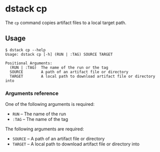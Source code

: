 # dstack cp

The `cp` command copies artifact files to a local target path.

## Usage

<div class="termy">

```shell
$ dstack cp --help
Usage: dstack cp [-h] (RUN | :TAG) SOURCE TARGET

Positional Arguments:
  (RUN | :TAG)  The name of the run or the tag
  SOURCE        A path of an artifact file or directory
  TARGET        A local path to download artifact file or directory into
```

</div>

### Arguments reference

One of the following arguments is required:

- `RUN` – The name of the run
- `:TAG` – The name of the tag

The following arguments are required:

- `SOURCE` – A path of an artifact file or directory
- `TARGET` – A local path to download artifact file or directory into
